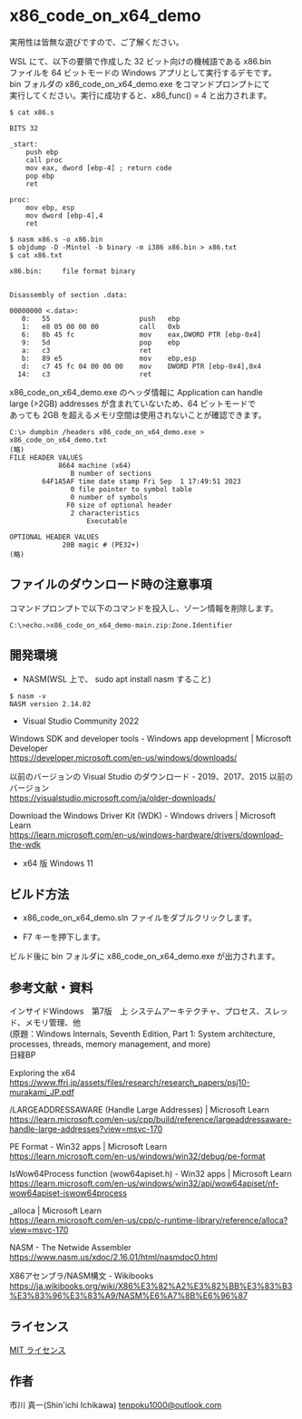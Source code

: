 
# x86_code_on_x64_demo

実用性は皆無な遊びですので、ご了解ください。

WSL にて、以下の要領で作成した 32 ビット向けの機械語である x86.bin  
ファイルを 64 ビットモードの Windows アプリとして実行するデモです。  
bin フォルダの x86_code_on_x64_demo.exe をコマンドプロンプトにて  
実行してください。実行に成功すると、x86_func() = 4 と出力されます。  

```
$ cat x86.s

BITS 32

_start:
    push ebp
    call proc
    mov eax, dword [ebp-4] ; return code
    pop ebp
    ret

proc:
    mov ebp, esp
    mov dword [ebp-4],4
    ret

$ nasm x86.s -o x86.bin
$ objdump -D -Mintel -b binary -m i386 x86.bin > x86.txt
$ cat x86.txt

x86.bin:     file format binary


Disassembly of section .data:

00000000 <.data>:
   0:	55                   	push   ebp
   1:	e8 05 00 00 00       	call   0xb
   6:	8b 45 fc             	mov    eax,DWORD PTR [ebp-0x4]
   9:	5d                   	pop    ebp
   a:	c3                   	ret    
   b:	89 e5                	mov    ebp,esp
   d:	c7 45 fc 04 00 00 00 	mov    DWORD PTR [ebp-0x4],0x4
  14:	c3                   	ret    
```

x86_code_on_x64_demo.exe のヘッダ情報に Application can handle  
large (>2GB) addresses が含まれていないため、64 ビットモードで  
あっても 2GB を超えるメモリ空間は使用されないことが確認できます。

```
C:\> dumpbin /headers x86_code_on_x64_demo.exe > x86_code_on_x64_demo.txt
(略)
FILE HEADER VALUES
            8664 machine (x64)
               B number of sections
        64F1A5AF time date stamp Fri Sep  1 17:49:51 2023
               0 file pointer to symbol table
               0 number of symbols
              F0 size of optional header
               2 characteristics
                   Executable

OPTIONAL HEADER VALUES
             20B magic # (PE32+)
(略)
```

## ファイルのダウンロード時の注意事項

コマンドプロンプトで以下のコマンドを投入し、ゾーン情報を削除します。

```
C:\>echo.>x86_code_on_x64_demo-main.zip:Zone.Identifier
```

## 開発環境

* NASM(WSL 上で、 sudo apt install nasm すること)

```
$ nasm -v
NASM version 2.14.02
```

* Visual Studio Community 2022

Windows SDK and developer tools - Windows app development | Microsoft Developer  
https://developer.microsoft.com/en-us/windows/downloads/

以前のバージョンの Visual Studio のダウンロード - 2019、2017、2015 以前のバージョン  
https://visualstudio.microsoft.com/ja/older-downloads/

Download the Windows Driver Kit (WDK) - Windows drivers | Microsoft Learn  
https://learn.microsoft.com/en-us/windows-hardware/drivers/download-the-wdk

* x64 版 Windows 11

## ビルド方法

* x86_code_on_x64_demo.sln ファイルをダブルクリックします。

* F7 キーを押下します。

ビルド後に bin フォルダに x86_code_on_x64_demo.exe が出力されます。

## 参考文献・資料

インサイドWindows　第7版　上 システムアーキテクチャ、プロセス、スレッド、メモリ管理、他  
(原題：Windows Internals, Seventh Edition, Part 1: System architecture, processes, threads, memory management, and more)  
日経BP

Exploring the x64  
https://www.ffri.jp/assets/files/research/research_papers/psj10-murakami_JP.pdf

/LARGEADDRESSAWARE (Handle Large Addresses) | Microsoft Learn  
https://learn.microsoft.com/en-us/cpp/build/reference/largeaddressaware-handle-large-addresses?view=msvc-170

PE Format - Win32 apps | Microsoft Learn  
https://learn.microsoft.com/en-us/windows/win32/debug/pe-format

IsWow64Process function (wow64apiset.h) - Win32 apps | Microsoft Learn  
https://learn.microsoft.com/en-us/windows/win32/api/wow64apiset/nf-wow64apiset-iswow64process

_alloca | Microsoft Learn  
https://learn.microsoft.com/en-us/cpp/c-runtime-library/reference/alloca?view=msvc-170

NASM - The Netwide Assembler  
https://www.nasm.us/xdoc/2.16.01/html/nasmdoc0.html

X86アセンブラ/NASM構文 - Wikibooks  
https://ja.wikibooks.org/wiki/X86%E3%82%A2%E3%82%BB%E3%83%B3%E3%83%96%E3%83%A9/NASM%E6%A7%8B%E6%96%87

## ライセンス

[MIT ライセンス](LICENSE)

## 作者

市川 真一(Shin'ichi Ichikawa) <tenpoku1000@outlook.com>

